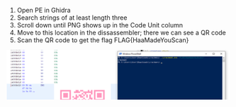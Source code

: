 1. Open PE in Ghidra 
2. Search strings of at least length three
3. Scroll down until PNG <PNG-Image> shows up in the Code Unit column
4. Move to this location in the dissassembler; there we can see a QR code
5. Scan the QR code to get the flag FLAG{HaaMadeYouScan}

![solution](./719684a6cf35d6ae41d4d294fa6bfabe.png)